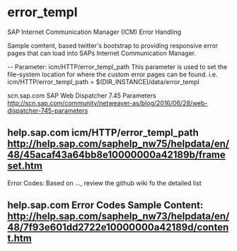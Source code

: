 # error_templ

SAP Internet Communication Manager (ICM) Error Handling

Sample comtent, based twitter's bootstrap to providing responsive error pages that can load into SAPs Internet Communication Manager.

--
Parameter: icm/HTTP/error_templ_path
This parameter is used to set the file-system location for where the custom  error pages can be found. 
i.e. icm/HTTP/error_templ_path = $(DIR_INSTANCE)/data/error_templ

scn.sap.com SAP Web Dispatcher 7.45 Parameters
http://scn.sap.com/community/netweaver-as/blog/2016/06/28/web-dispatcher-745-parameters

help.sap.com icm/HTTP/error_templ_path
http://help.sap.com/saphelp_nw75/helpdata/en/48/45acaf43a64bb8e10000000a42189b/frameset.htm 
--
Error Codes: Based on ..., review the github wiki fo the detailed list

help.sap.com Error Codes
Sample Content: http://help.sap.com/saphelp_nw73/helpdata/en/48/7f93e601dd2722e10000000a42189d/content.htm
--
